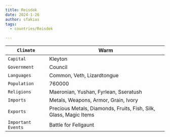 ```yaml
---
title: Reisdok
date: 2024-1-26
author: sfakias
tags:
  - countries/Reisdok

---
```

| `Climate` | Warm |
| --- | --- |
| `Capital` | Kleyton |
| `Government` | Council |
| `Languages` | Common, Veth, Lizardtongue |
| `Population` | 760000 |
| `Religions` | Maeronian, Yushan, Fyrlean, Sseratush  |
| `Imports` | Metals, Weapons, Armor, Grain, Ivory |
| `Exports` | Precious Metals, Diamonds, Fruits, Fish, Silk, Glass, Magic Items |
| `Important Events` | Battle for Fellgaunt |
